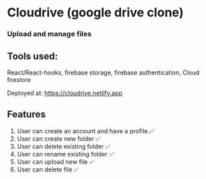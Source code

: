 # Cloudrive (google drive clone)

### Upload and manage files

## Tools used:

React/React-hooks, firebase storage, firebase authentication, Cloud firestore

Deployed at: https://cloudrive.netlify.app

## Features

1. User can create an account and have a profile.:white_check_mark:
2. User can create new folder :white_check_mark:
3. User can delete existing folder :white_check_mark:
4. User can rename existing folder :white_check_mark:
5. User can upload new file :white_check_mark:
6. User can delete file :white_check_mark:

